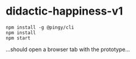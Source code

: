 # didactic-happiness-v1

    npm install -g @pingy/cli
    npm install
    npm start
  
...should open a browser tab with the prototype...

